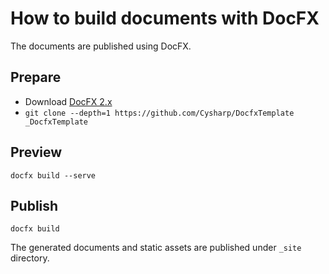 # How to build documents with DocFX

The documents are published using DocFX.

## Prepare
- Download [DocFX 2.x](https://dotnet.github.io/docfx/)
- `git clone --depth=1 https://github.com/Cysharp/DocfxTemplate _DocfxTemplate`

## Preview
```
docfx build --serve
```

## Publish
```
docfx build
```

The generated documents and static assets are published under `_site` directory.